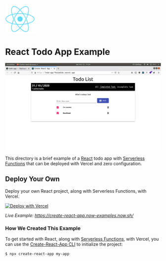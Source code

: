 ![React Logo](https://github.com/vercel/vercel/blob/master/packages/frameworks/logos/react.svg)

# React Todo App Example

![React Todo App](https://github.com/GadhariSachin/HTML-CSS/blob/master/Screenshot%20from%202020-10-31%2011-24-22.png)

This directory is a brief example of a [React](https://reactjs.org/) todo app with [Serverless Functions](https://vercel.com/docs/v2/serverless-functions/introduction) that can be deployed with Vercel and zero configuration.



## Deploy Your Own

Deploy your own React project, along with Serverless Functions, with Vercel.

[![Deploy with Vercel](https://vercel.com/button)](https://vercel.com/import/project?template=https://github.com/vercel/vercel/tree/master/examples/create-react-app-functions)

_Live Example: https://create-react-app.now-examples.now.sh/_

### How We Created This Example

To get started with React, along with [Serverless Functions](https://vercel.com/docs/v2/serverless-functions/introduction), with Vercel, you can use the [Create-React-App CLI](https://reactjs.org/docs/create-a-new-react-app.html#create-react-app) to initialize the project:

```shell
$ npx create-react-app my-app
```
